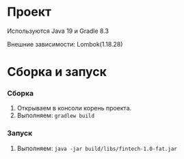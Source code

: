 # Проект
Используются Java 19 и Gradle 8.3

Внешние зависимости: Lombok(1.18.28)
# Сборка и запуск

### Сборка

1. Открываем в консоли корень проекта.
2. Выполняем: 
    ``gradlew build``

### Запуск
1.  Выполняем: ``java -jar build/libs/fintech-1.0-fat.jar``